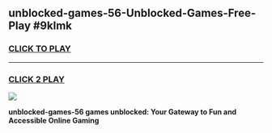 
## unblocked-games-56-Unblocked-Games-Free-Play #9klmk
<h3>
<a href="https://us.freeplayer.one?title=unblocked-games-56&ref=9M">CLICK TO PLAY</a></h3>
<hr>

<h3>
<a href="https://us.freeplayer.one?title=unblocked-games-56&ref=9M">CLICK 2 PLAY</a>
  
</h3>

<a href="https://us.freeplayer.one?title=unblocked-games-56&ref=9M"><img src="https://clearcache.store/games.png"></a>


**unblocked-games-56 games unblocked: Your Gateway to Fun and Accessible Online Gaming**
